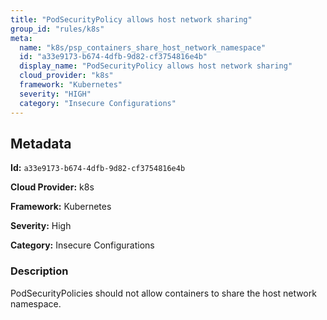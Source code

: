 ```yaml
---
title: "PodSecurityPolicy allows host network sharing"
group_id: "rules/k8s"
meta:
  name: "k8s/psp_containers_share_host_network_namespace"
  id: "a33e9173-b674-4dfb-9d82-cf3754816e4b"
  display_name: "PodSecurityPolicy allows host network sharing"
  cloud_provider: "k8s"
  framework: "Kubernetes"
  severity: "HIGH"
  category: "Insecure Configurations"
---
```

## Metadata

**Id:** `a33e9173-b674-4dfb-9d82-cf3754816e4b`

**Cloud Provider:** k8s

**Framework:** Kubernetes

**Severity:** High

**Category:** Insecure Configurations

### Description

 PodSecurityPolicies should not allow containers to share the host network namespace.
